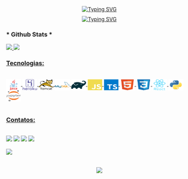 <div align="center" style="display: flex; flex-direction: column; align-items: center;">
  <a href="https://git.io/typing-svg">
    <img src="https://readme-typing-svg.demolab.com?font=Fira+Code&weight=500&size=16&pause=1000&color=0000FF&center=true&vCenter=true&random=false&width=650&lines=%E2%8A%B9+Hello!+My+name+is+Virgillio+Pires+and+I+am+a+Back+End+Developer!+%CB%99%E1%B5%95%CB%99+%E2%8A%B9+" alt="Typing SVG" style="margin-bottom: 10px;">
  </a>
  <a href="https://git.io/typing-svg">
    <img src="https://readme-typing-svg.demolab.com?font=Fira+Code&weight=500&size=22&pause=1000&color=0000FF&center=true&vCenter=true&random=false&width=524&lines=%E2%8A%B9+Welcome+to+my+profile!+%CB%99%E1%B5%95%CB%99+%E2%8A%B9+" alt="Typing SVG">
  </a>
</div>

<div>
  <h3>* Github Stats *</h3>
  <a href="https://github.com/virgilliopires">
  <img height="180em" src="https://github-readme-stats.vercel.app/api/top-langs/?username=virgilliopires&layout=compact&langs_count=7&theme=react"/>
  <img height="180em" src="https://github-readme-stats.vercel.app/api?username=virgilliopires&show_icons=true&theme=dark#gh-dark-mode-only&include_all_commits=true&count_private=true"/>
</div>
  
### Tecnologias:
  
  <div style="display: inline_block"><br>
  <img align="center" alt="Virgilio-Java" height="30" width="40" src="https://github.com/devicons/devicon/blob/master/icons/java/java-original-wordmark.svg">    
  <img align="center" alt="Virgilio-Heroku" height="30" width="40" src="https://github.com/devicons/devicon/blob/master/icons/heroku/heroku-original-wordmark.svg"> 
  <img align="center" alt="Virgilio-Tomcat" height="30" width="40" src="https://github.com/devicons/devicon/blob/master/icons/tomcat/tomcat-original-wordmark.svg">
  <img align="center" alt="Virgilio-MySQL" height="30" width="40" src="https://github.com/devicons/devicon/blob/master/icons/mysql/mysql-original-wordmark.svg">
  <img align="center" alt="Virgilio-Gradle" height="30" width="40" src="https://github.com/devicons/devicon/blob/master/icons/gradle/gradle-original.svg">
  <img align="center" alt="Virgilio-Js" height="30" width="40" src="https://raw.githubusercontent.com/devicons/devicon/master/icons/javascript/javascript-plain.svg">    
  <img align="center" alt="Virgilio-Ts" height="30" width="40" src="https://raw.githubusercontent.com/devicons/devicon/master/icons/typescript/typescript-plain.svg">  
  <img align="center" alt="Virgilio-HTML" height="30" width="40" src="https://raw.githubusercontent.com/devicons/devicon/master/icons/html5/html5-original.svg">
  <img align="center" alt="Virgilio-CSS" height="30" width="40" src="https://raw.githubusercontent.com/devicons/devicon/master/icons/css3/css3-original.svg">
  <img align="center" alt="Virgilio-React" height="30" width="40" src="https://github.com/devicons/devicon/blob/master/icons/react/react-original-wordmark.svg">
  <img align="center" alt="Virgilio-Python" height="30" width="40" src="https://github.com/devicons/devicon/blob/master/icons/python/python-original.svg">
   <img align="center" alt="Virgilio-Jupyter" height="30" width="40" src="https://github.com/devicons/devicon/blob/master/icons/jupyter/jupyter-original-wordmark.svg">
</div></br>
  
### Contatos:

<div><br>
  <a href="https://instagram.com/virgiliopiresdacosta/" target="_blank"><img src="https://img.shields.io/badge/-Instagram-%23E4405F?style=for-the-badge&logo=instagram&logoColor=white" target="_blank"></a>
  <a href="https://www.twitch.tv/virgiliopc" target="_blank"><img src="https://img.shields.io/badge/Twitch-9146FF?style=for-the-badge&logo=twitch&logoColor=white" target="_blank"></a>   
  <a href = "mailto:contatovirgilio.pires.costa@gmail.com"><img src="https://img.shields.io/badge/-Gmail-%23333?style=for-the-badge&logo=gmail&logoColor=white" target="_blank"></a>
  <a href="https://www.linkedin.com/in/virgilio-pires-da-costa/" target="_blank"><img src="https://img.shields.io/badge/-LinkedIn-%230077B5?style=for-the-badge&logo=linkedin&logoColor=white" target="_blank"></a></br>

  <br>
    <img alingn="center" src="https://profile-counter.glitch.me/virgilliopires/count.svg" /></p>
  </br>
</div>

<div align="center" >
  <picture>
  <source
    srcset="https://github-readme-stats.vercel.app/api?username=artur-debv&show_icons=true&theme=dark"
    media="(prefers-color-scheme: dark)"
  />
  <source
    srcset="https://github-readme-stats.vercel.app/api?username=virgilliopires&show_icons=true"
    media="(prefers-color-scheme: light), (prefers-color-scheme: no-preference)"
  />
  <img src="https://github-readme-stats.vercel.app/api?username=virgilliopires&show_icons=true" />
  </picture>
</div>

